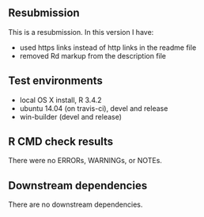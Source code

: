 ## Resubmission
This is a resubmission. In this version I have:
- used https links instead of http links in the readme file
- removed Rd markup from the description file

## Test environments
* local OS X install, R 3.4.2
* ubuntu 14.04 (on travis-ci), devel and release
* win-builder (devel and release)

## R CMD check results
There were no ERRORs, WARNINGs, or NOTEs.

## Downstream dependencies
There are no downstream dependencies.
